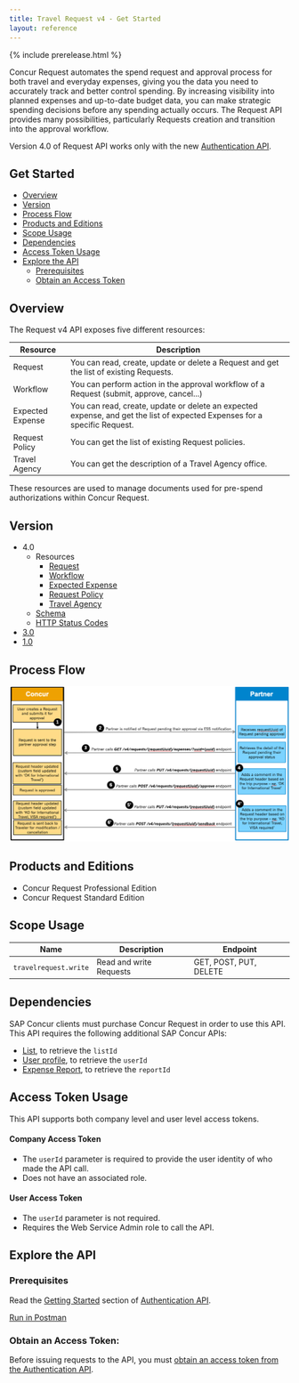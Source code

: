 ```yaml
---
title: Travel Request v4 - Get Started
layout: reference
---
```


{% include prerelease.html %}

Concur Request automates the spend request and approval process for both travel and everyday expenses, giving you the data you need to accurately track and better control spending. By increasing visibility into planned expenses and up-to-date budget data, you can make strategic spending decisions before any spending actually occurs. The Request API provides many possibilities, particularly Requests creation and transition into the approval workflow.

Version 4.0 of Request API works only with the new [Authentication API](/api-reference/authentication/apidoc.html).

## Get Started

* [Overview](#overview)
* [Version](#version)
* [Process Flow](#process-flow)
* [Products and Editions](#products-editions)
* [Scope Usage](#scope-usage)
* [Dependencies](#dependencies)
* [Access Token Usage](#access-token-usage)
* [Explore the API](#explore-api)
  * [Prerequisites](#prerequisites)
  * [Obtain an Access Token](#token)

## <a name="overview"></a>Overview

The Request v4 API exposes five different resources:

Resource|Description
---|---
Request|You can read, create, update or delete a Request and get the list of existing Requests.
Workflow|You can perform action in the approval workflow of a Request (submit, approve, cancel...)
Expected Expense|You can read, create, update or delete an expected expense, and get the list of expected Expenses for a specific Request.
Request Policy|You can get the list of existing Request policies.
Travel Agency|You can get the description of a Travel Agency office.

These resources are used to manage documents used for pre-spend authorizations within Concur Request.

## <a name="version"></a>Version

* 4.0
  * Resources
    * [Request](./v4.endpoints.request-resources.html)
    * [Workflow](./v4.endpoints.workflow-resources.html)
    * [Expected Expense](./v4.endpoints.expected-expense-resources.html)
    * [Request Policy](./v4.endpoints.request-policy-resources.html)
    * [Travel Agency](./v4.endpoints.travel-agency-resources.html)
  * [Schema](./v4.endpoints.schemas.html)
  * [HTTP Status Codes](./v4.response-codes.html)
* [3.0](./v3.request.html)
* [1.0](./v1.request.html)

## <a name="process-flow"></a>Process Flow
![Process Flow for Request V4](./v4.request-process-flow.png)

## <a name="products-editions"></a>Products and Editions

* Concur Request Professional Edition
* Concur Request Standard Edition

## <a name="scope-usage"></a>Scope Usage

Name|Description|Endpoint
---|---|---
`travelrequest.write`|Read and write Requests|GET, POST, PUT, DELETE

## <a name="dependencies"></a>Dependencies

SAP Concur clients must purchase Concur Request in order to use this API. This API requires the following additional SAP Concur APIs:

* [List](/api-reference/common/list-item/v3.list-item.html), to retrieve the `listId`
* [User profile](/api-reference/profile/v1.user.html), to retrieve the `userId`
* [Expense Report](/api-reference/expense/expense-report/expense-report-get.html), to retrieve the `reportId`

## <a name="access-token-usage"></a>Access Token Usage

This API supports both company level and user level access tokens.

#### Company Access Token

* The `userId` parameter is required to provide the user identity of who made the API call.
* Does not have an associated role.

#### User Access Token

* The `userId` parameter is not required.
* Requires the Web Service Admin role to call the API.

## <a name="explore-api"></a>Explore the API

### <a name="prerequisites"></a>Prerequisites

Read the [Getting Started](/api-reference/authentication/getting-started.html) section of [Authentication API](/api-reference/authentication/apidoc.html).

[Run in Postman](https://app.getpostman.com/run-collection/bfe85f4a4e435a161a8a)

### <a name="token"></a>Obtain an Access Token:

Before issuing requests to the API, you must [obtain an access token from the Authentication API](/api-reference/authentication/getting-started.html).
```
